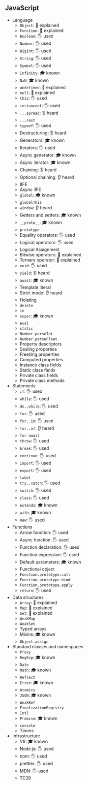 ## JavaScript

- Language
  - `Object`: 🙋 explained
  - `Function`: 🙋 explained
  - `Boolean`: 🖐️ used
  - `Number`: 🖐️ used
  - `BigInt`: 🖐️ used
  - `String`: 🖐️ used
  - `Symbol`: 🖐️ used
  - `Infinity`: 🎓 known
  - `NaN`: 🎓 known
  - `undefined`: 🙋 explained
  - `null`: 🙋 explained
  - `this`: 🖐️ used
  - `instanceof`: 🖐️ used
  - `...spread`: 👂 heard
  - `...rest`
  - `typeof`: 🖐️ used
  - Destructuring: 👂 heard
  - Generators: 🎓 known
  - Iterators: 🖐️ used
  - Async generator: 🎓 known
  - Async iterator: 🎓 known
  - Chaining: 👂 heard
  - Optional chaining: 👂 heard
  - IIFE
  - Async IIFE
  - `global`: 🎓 known
  - `globalThis`
  - `window`: 👂 heard
  - Getters and setters: 🎓 known
  - `__proto__`: 🎓 known
  - `prototype`
  - Equality operators: 🖐️ used
  - Logical operators: 🖐️ used
  - Logical Assignment
  - Bitwise operators: 🙋 explained
  - Ternary operator: 🙋 explained
  - `void`: 🖐️ used
  - `yield`: 👂 heard
  - `await`: 🎓 known
  - Template literal
  - Strict mode: 👂 heard
  - Hoisting
  - `delete`
  - `in`
  - `super`: 🎓 known
  - `eval`
  - `static`
  - `Number.parseInt`
  - `Number.parseFloat`
  - Property descriptors
  - Sealing properties
  - Freezing properties
  - Computed properties
  - Instance class fields
  - Static class fields
  - Private class fields
  - Private class methods
- Statements
  - `if`: 🖐️ used
  - `while`: 🖐️ used
  - `do..while`: 🖐️ used
  - `for`: 🖐️ used
  - `for..in`: 🖐️ used
  - `for..of`: 👂 heard
  - `for await`
  - `throw`: 🖐️ used
  - `break`: 🖐️ used
  - `continue`: 🖐️ used
  - `import`: 🖐️ used
  - `export`: 🖐️ used
  - `label`
  - `try..catch`: 🖐️ used
  - `switch`: 🖐️ used
  - `class`: 🖐️ used
  - `extends`: 🎓 known
  - `with`: 🎓 known
  - `new`: 🖐️ used
- Functions
  - Arrow function: 🖐️ used
  - Async function: 🖐️ used
  - Function declaration: 🖐️ used
  - Function expression: 🖐️ used
  - Default parameters: 🎓 known
  - Functional object
  - `Function.prototype.call`
  - `Function.prototype.bind`
  - `Function.prototype.apply`
  - `return`: 🖐️ used
- Data structures
  - `Array`: 🙋 explained
  - `Map`: 🙋 explained
  - `Set`: 🙋 explained
  - `WeakMap`
  - `WeakSet`
  - Typed arrays
  - Mixins: 🎓 known
  - `Object.assign`
- Standard classes and namespaces
  - `Proxy`
  - `RegExp`: 🎓 known
  - `Date`
  - `Math`: 🎓 known
  - `Reflect`
  - `Error`: 🎓 known
  - `Atomics`
  - `JSON`: 🎓 known
  - `WeakRef`
  - `FinalizationRegistry`
  - `Intl`
  - `Promise`: 🎓 known
  - `console`
  - Timers
- Infrastructure
  - V8: 🎓 known
  - Node.js: 🖐️ used
  - npm: 🖐️ used
  - prettier: 🖐️ used
  - MDN: 🖐️ used
  - TC39
